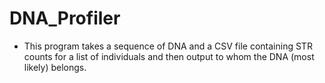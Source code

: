 # DNA_Profiler
- This program takes a sequence of DNA and a CSV file containing STR counts for a list of individuals and then output to whom the DNA (most likely) belongs.
